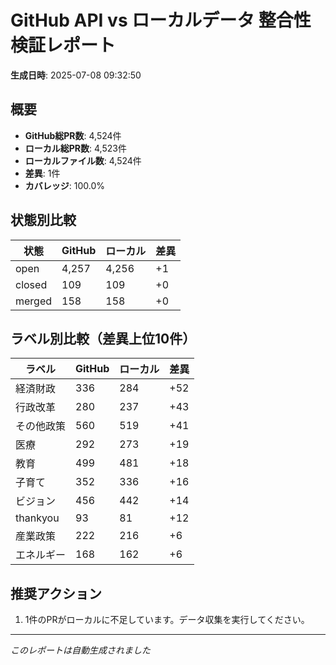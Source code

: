 # GitHub API vs ローカルデータ 整合性検証レポート

**生成日時**: 2025-07-08 09:32:50

## 概要

- **GitHub総PR数**: 4,524件
- **ローカル総PR数**: 4,523件
- **ローカルファイル数**: 4,524件
- **差異**: 1件
- **カバレッジ**: 100.0%

## 状態別比較

| 状態 | GitHub | ローカル | 差異 |
|------|--------|----------|------|
| open | 4,257 | 4,256 | +1 |
| closed | 109 | 109 | +0 |
| merged | 158 | 158 | +0 |

## ラベル別比較（差異上位10件）

| ラベル | GitHub | ローカル | 差異 |
|--------|--------|----------|------|
| 経済財政 | 336 | 284 | +52 |
| 行政改革 | 280 | 237 | +43 |
| その他政策 | 560 | 519 | +41 |
| 医療 | 292 | 273 | +19 |
| 教育 | 499 | 481 | +18 |
| 子育て | 352 | 336 | +16 |
| ビジョン | 456 | 442 | +14 |
| thankyou | 93 | 81 | +12 |
| 産業政策 | 222 | 216 | +6 |
| エネルギー | 168 | 162 | +6 |

## 推奨アクション

1. 1件のPRがローカルに不足しています。データ収集を実行してください。

---
*このレポートは自動生成されました*